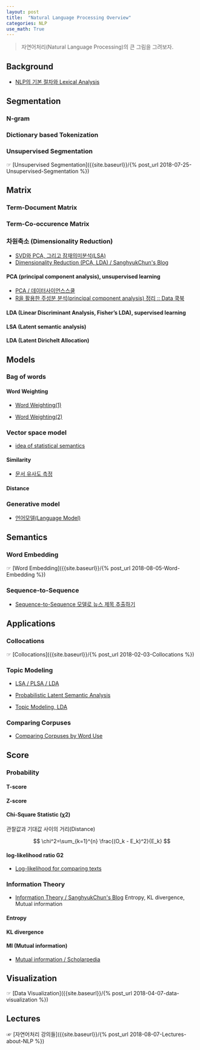 ```yaml
---
layout: post
title:  "Natural Language Processing Overview"
categories: NLP
use_math: True
---
```



> 자연어처리(Natural Language Processing)의 큰 그림을 그려보자.



## Background

* [NLP의 기본 절차와 Lexical Analysis](https://ratsgo.github.io/natural%20language%20processing/2017/03/22/lexicon/)


## Segmentation

### N-gram

### Dictionary based Tokenization

### Unsupervised  Segmentation

☞ [Unsupervised  Segmentation]({{site.baseurl}}/{% post_url 2018-07-25-Unsupervised-Segmentation %})


## Matrix

### Term-Document Matrix

### Term-Co-occurence Matrix

### 차원축소 (Dimensionality Reduction)

* [SVD와 PCA, 그리고 잠재의미분석(LSA)](https://ratsgo.github.io/from%20frequency%20to%20semantics/2017/04/06/pcasvdlsa/)
* [Dimensionality Reduction (PCA, LDA) / SanghyukChun's Blog](http://sanghyukchun.github.io/72/)

#### PCA (principal component analysis), unsupervised learning

* [PCA / 데이터사이언스스쿨](https://datascienceschool.net/view-notebook/f10aad8a34a4489697933f77c5d58e3a/)
* [R을 활용한 주성분 분석(principal component analysis) 정리 :: Data 쿡북](http://datacookbook.kr/35)

#### LDA (Linear Discriminant Analysis, Fisher’s LDA), supervised learning

#### LSA (Latent semantic analysis)

#### LDA (Latent Dirichelt Allocation)


## Models

### Bag of words

#### Word Weighting

* [Word Weighting(1)](https://ratsgo.github.io/from%20frequency%20to%20semantics/2017/03/28/tfidf/)

* [Word Weighting(2)](https://ratsgo.github.io/from%20frequency%20to%20semantics/2017/04/14/wordweighting/)


### Vector space model

* [idea of statistical semantics](https://ratsgo.github.io/from%20frequency%20to%20semantics/2017/03/10/frequency/)

#### Similarity

* [문서 유사도 측정](https://ratsgo.github.io/from%20frequency%20to%20semantics/2017/04/20/docsim/)

#### Distance


### Generative model

* [언어모델(Language Model)](https://ratsgo.github.io/from%20frequency%20to%20semantics/2017/09/16/LM/)


## Semantics

###  Word Embedding

☞ [Word Embedding]({{site.baseurl}}/{% post_url 2018-08-05-Word-Embedding %})


### Sequence-to-Sequence

* [Sequence-to-Sequence 모델로 뉴스 제목 추출하기](https://ratsgo.github.io/natural%20language%20processing/2017/03/12/s2s/)


## Applications

### Collocations

☞ [Collocations]({{site.baseurl}}/{% post_url 2018-02-03-Collocations %})



### Topic Modeling

* [LSA / PLSA / LDA](https://cs.stanford.edu/~ppasupat/a9online/1140.html)

* [Probabilistic Latent Semantic Analysis](https://ratsgo.github.io/from%20frequency%20to%20semantics/2017/05/25/plsa/)

* [Topic Modeling, LDA](https://ratsgo.github.io/from%20frequency%20to%20semantics/2017/06/01/LDA/)


### Comparing Corpuses

* [Comparing Corpuses by Word Use](http://sappingattention.blogspot.com/2011/10/comparing-corpuses-by-word-use.html)


## Score

### Probability

#### T-score

#### Z-score

#### Chi-Square Statistic (χ2)

관찰값과 기대값 사이의 거리(Distance)

$$
\chi^2=\sum_{k=1}^{n} \frac{(O_k - E_k)^2}{E_k}
$$


#### log-likelihood ratio G2

* [Log-likelihood for comparing texts](http://wordhoard.northwestern.edu/userman/analysis-comparewords.html)

### Information Theory

* [Information Theory / SanghyukChun's Blog](http://sanghyukchun.github.io/62/) Entropy, KL divergence, Mutual information

#### Entropy

#### KL divergence

#### MI (Mutual information)

* [Mutual information / Scholarpedia](http://www.scholarpedia.org/article/Mutual_information)




## Visualization

☞ [Data Visualization]({{site.baseurl}}/{% post_url 2018-04-07-data-visualization %})



## Lectures

☞ [자연어처리 강의들]({{site.baseurl}}/{% post_url 2018-08-07-Lectures-about-NLP %})
